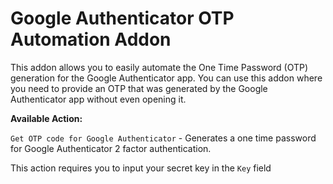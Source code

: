 # Google Authenticator OTP Automation Addon

This addon allows you to easily automate the One Time Password \(OTP\) generation for the Google Authenticator app. You can use this addon where you need to provide an OTP that was generated by the Google Authenticator app without even opening it.

**Available Action:**

`Get OTP code for Google Authenticator` - Generates a one time password for Google Authenticator 2 factor authentication.

This action requires you to input your secret key in the `Key` field

